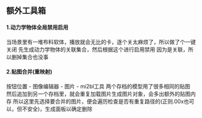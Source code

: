 ## 额外工具箱
#### 1.动力学物体全局禁用启用
当场景里有一堆布料软体，播放就会无比的卡，逐个关太麻烦了，所以做了个一键关闭
先生成动力学物体的关联集合，然后根据这个进行启用禁用
因为是关联，所以删掉集合也没事

#### 2.贴图合并(重映射)
按钮位置 - 图像编辑器 - 图片 - mi2bl工具
两个存档的模型用了很多相同的贴图
然后追加到另一个存档里，就会重复加载图片生成图片对象，会多出额外的贴图内存
所以这里先选择要合并的图片，便会遍历检查是否有重复路径的(正则.00x也可以，但不安全)，生成面板以确定删除
